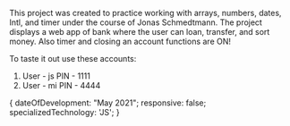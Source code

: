 <bankistApp>
  
  
This project was created to practice working with arrays, numbers, dates, Intl, and timer under the course of Jonas Schmedtmann. The project displays a web app of bank where the user can loan, transfer, and sort money. Also timer and closing an account functions are ON!

To taste it out use these accounts:
  
 1. User - js PIN - 1111
 2. User - mi PIN - 4444

{ dateOfDevelopment: "May 2021"; responsive: false; specializedTechnology: 'JS'; }
